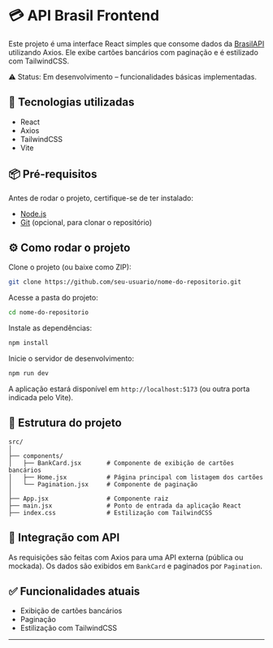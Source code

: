 # 💳 API Brasil Frontend

Este projeto é uma interface React simples que consome dados da [BrasilAPI](https://brasilapi.com.br/) utilizando Axios. Ele exibe cartões bancários com paginação e é estilizado com TailwindCSS.

⚠️ Status: Em desenvolvimento – funcionalidades básicas implementadas.

## 🚀 Tecnologias utilizadas

- React
- Axios
- TailwindCSS
- Vite

## 📦 Pré-requisitos

Antes de rodar o projeto, certifique-se de ter instalado:

- [Node.js](https://nodejs.org/)
- [Git](https://git-scm.com/) (opcional, para clonar o repositório)

## ⚙️ Como rodar o projeto

Clone o projeto (ou baixe como ZIP):

```bash
git clone https://github.com/seu-usuario/nome-do-repositorio.git
```

Acesse a pasta do projeto:

```bash
cd nome-do-repositorio
```

Instale as dependências:

```bash
npm install
```

Inicie o servidor de desenvolvimento:

```bash
npm run dev
```

A aplicação estará disponível em `http://localhost:5173` (ou outra porta indicada pelo Vite).

## 📂 Estrutura do projeto

```
src/
│
├── components/
│   ├── BankCard.jsx       # Componente de exibição de cartões bancários
│   ├── Home.jsx           # Página principal com listagem dos cartões
│   └── Pagination.jsx     # Componente de paginação
│
├── App.jsx                # Componente raiz
├── main.jsx               # Ponto de entrada da aplicação React
├── index.css              # Estilização com TailwindCSS
```

## 🔗 Integração com API

As requisições são feitas com Axios para uma API externa (pública ou mockada). Os dados são exibidos em `BankCard` e paginados por `Pagination`.

## ✅ Funcionalidades atuais

- Exibição de cartões bancários
- Paginação
- Estilização com TailwindCSS

---
